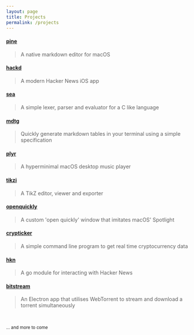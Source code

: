 ```yaml
---
layout: page
title: Projects
permalink: /projects
---
```


#### [pine](https://github.com/lukakerr/Pine)

> A native markdown editor for macOS

#### [hackd](https://github.com/lukakerr/hackd)

> A modern Hacker News iOS app

#### [sea](https://github.com/lukakerr/sea)

> A simple lexer, parser and evaluator for a C like language

#### [mdtg](https://github.com/lukakerr/mdtg)

> Quickly generate markdown tables in your terminal using a simple specification

#### [plyr](https://github.com/lukakerr/plyr)

> A hyperminimal macOS desktop music player

#### [tikzi](https://github.com/lukakerr/TikZi)

> A TikZ editor, viewer and exporter

#### [openquickly](https://github.com/lukakerr/OpenQuickly)

> A custom 'open quickly' window that imitates macOS' Spotlight

#### [crypticker](https://github.com/lukakerr/crypticker)

> A simple command line program to get real time cryptocurrency data

#### [hkn](https://github.com/lukakerr/hkn)

> A go module for interacting with Hacker News

#### [bitstream](https://github.com/lukakerr/BitStream)

> An Electron app that utilises WebTorrent to stream and download a torrent simultaneously

<br>

<small>... and more to come</small>

